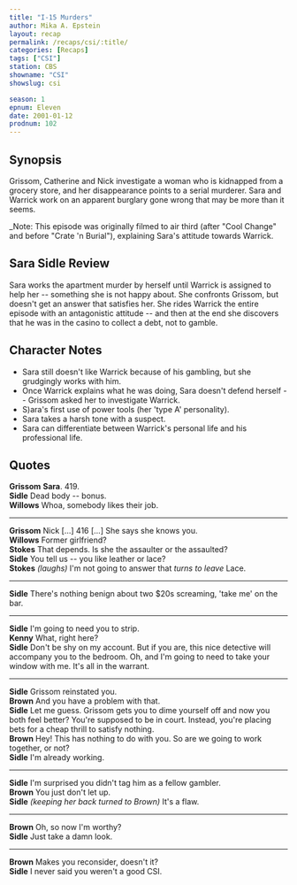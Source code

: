 ```yaml
---
title: "I-15 Murders"
author: Mika A. Epstein
layout: recap
permalink: /recaps/csi/:title/
categories: [Recaps]
tags: ["CSI"]
station: CBS
showname: "CSI"
showslug: csi

season: 1
epnum: Eleven  
date: 2001-01-12
prodnum: 102  
---
```


## Synopsis

Grissom, Catherine and Nick investigate a woman who is kidnapped from a grocery store, and her disappearance points to a serial murderer. Sara and Warrick work on an apparent burglary gone wrong that may be more than it seems.

_Note: This episode was originally filmed to air third (after "Cool Change" and before "Crate 'n Burial"), explaining Sara's attitude towards Warrick.

## Sara Sidle Review

Sara works the apartment murder by herself until Warrick is assigned to help her -- something she is not happy about. She confronts Grissom, but doesn't get an answer that satisfies her. She rides Warrick the entire episode with an antagonistic attitude -- and then at the end she discovers that he was in the casino to collect a debt, not to gamble.

## Character Notes

* Sara still doesn't like Warrick because of his gambling, but she grudgingly works with him.  
* Once Warrick explains what he was doing, Sara doesn't defend herself -- Grissom asked her to investigate Warrick.  
* S)ara's first use of power tools (her 'type A' personality).  
* Sara takes a harsh tone with a suspect.  
* Sara can differentiate between Warrick's personal life and his professional life.

## Quotes

**Grissom** **Sara**. 419.  
**Sidle** Dead body -- bonus.  
**Willows** Whoa, somebody likes their job.  

- - -

**Grissom** Nick [...] 416 [...] She says she knows you.  
**Willows** Former girlfriend?  
**Stokes** That depends. Is she the assaulter or the assaulted?  
**Sidle** You tell us -- you like leather or lace?  
**Stokes** _(laughs)_ I'm not going to answer that _turns to leave_ Lace.  

- - -

**Sidle** There's nothing benign about two $20s screaming, 'take me' on the bar.
  

- - -

**Sidle** I'm going to need you to strip.  
**Kenny** What, right here?  
**Sidle** Don't be shy on my account. But if you are, this nice detective will accompany you to the bedroom. Oh, and I'm going to need to take your window with me. It's all in the warrant.  

- - -

**Sidle** Grissom reinstated you.  
**Brown** And you have a problem with that.  
**Sidle** Let me guess. Grissom gets you to dime yourself off and now you both feel better? You're supposed to be in court. Instead, you're placing bets for a cheap thrill to satisfy nothing.  
**Brown** Hey! This has nothing to do with you. So are we going to work together, or not?  
**Sidle** I'm already working.  

- - -

**Sidle** I'm surprised you didn't tag him as a fellow gambler.  
**Brown** You just don't let up.  
**Sidle** _(keeping her back turned to Brown)_ It's a flaw.  

- - -

**Brown** Oh, so now I'm worthy?  
**Sidle** Just take a damn look.  

- - -

**Brown** Makes you reconsider, doesn't it?  
**Sidle** I never said you weren't a good CSI.

